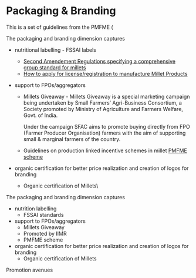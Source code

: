 # Packaging & Branding

This is a set of guidelines from the PMFME (



The packaging and branding dimension captures

* &#x20;nutritional labelling - FSSAI labels
  * [Second Amendement Regulations specifying a comprehensive group standard for millets](https://fssai.gov.in/upload/press\_release/2023/02/63f84b536542dPress\_release.pdf)
  * [How to apply for license/registration to manufacture Millet Products](https://foscos.fssai.gov.in/assets/docs/fbo/User%20manual%20millets.pdf)
* &#x20;support to FPOs/aggregators
  *   Millets Giveaway - Millets Giveaway is a special marketing campaign being undertaken by Small Farmers’ Agri-Business Consortium, a Society promoted by Ministry of Agriculture and Farmers Welfare, Govt. of India.

      Under the campaign SFAC aims to promote buying directly from FPO (Farmer Producer Organisation) farmers with the aim of supporting small & marginal farmers of the country.


  * Guidelines on production linked incentive schemes in millet [PMFME scheme](https://mofpi.gov.in/announcements/guidelines-production-linked-incentive-scheme-millet-based-products)
*   &#x20;organic certification for better price realization and creation of logos for branding

    * Organic certification of Millets\




The packaging and branding dimension captures

* &#x20;nutrition labelling&#x20;
  * FSSAI standards
* &#x20;support to FPOs/aggregators
  * Millets Giveaway
  * Promoted by IIMR
  * PMFME scheme
* &#x20;organic certification for better price realization and creation of logos for branding
  * Organic certification of Millets

Promotion avenues

